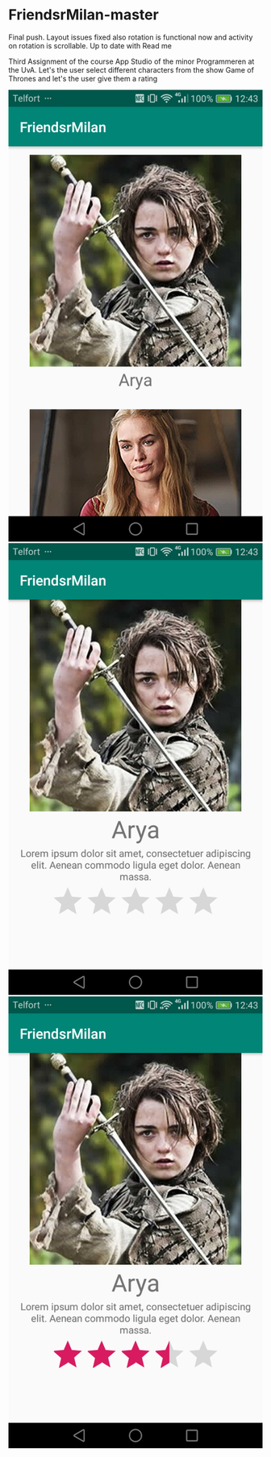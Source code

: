 # FriendsrMilan-master
Final push. Layout issues fixed also rotation is functional now and activity on rotation is scrollable. Up to date with Read me

Third Assignment of the course App Studio of the minor Programmeren at the UvA.
Let's the user select different characters from the show Game of Thrones and let's the user give them a rating

![](Images/Screenshot_2019-02-11-12-43-34.png)
![](Images/Screenshot_2019-02-11-12-43-43.png)
![](Images/Screenshot_2019-02-11-12-43-51.png)
